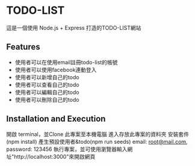 # TODO-LIST
這是一個使用 Node.js + Express 打造的TODO-LIST網站

## Features
- 使用者可以在使用email註冊todo-list的帳號
- 使用者可以使用facebook連動登入
- 使用者可以新增自己的todo
- 使用者可以查看自己的todo
- 使用者可以編輯自己的todo
- 使用者可以刪除自己的todo

## Installation and Execution
開啟 terminal，並Clone 此專案至本機電腦
進入存放此專案的資料夾
安裝套件 (npm install)
產生預設使用者&todo(npm run seeds)
email: root@mail.com, password: 123456
執行專案，並可使用瀏覽器輸入網址"http://localhost:3000"來開啟網頁
